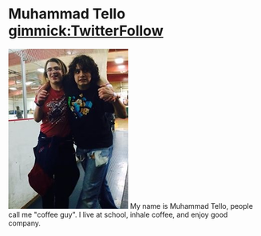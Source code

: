 Muhammad Tello [gimmick:TwitterFollow](@mtello1984)
=====

![](./photos/photo.JPG "Right: Me, Left: Nasim") My name is Muhammad Tello, people call me "coffee guy".  I live at school, inhale coffee, and enjoy good company.
